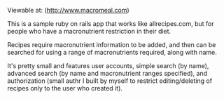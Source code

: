 Viewable at: (http://www.macromeal.com)

This is a sample ruby on rails app that works like allrecipes.com, but for people who have a macronutrient restriction in their diet.

Recipes require macronutrient information to be added, and then can be searched for using a range of macronutrients required, along with name.

It's pretty small and features user accounts, simple search (by name), advanced search (by name and macronutrient ranges specified), and authorization (small authr I built by myself to restrict editing/deleting of recipes only to the user who created it).
